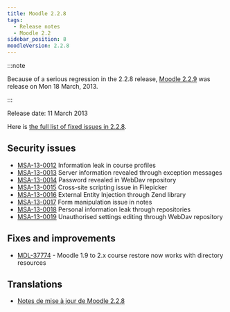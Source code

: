 ```yaml
---
title: Moodle 2.2.8
tags:
  - Release notes
  - Moodle 2.2
sidebar_position: 8
moodleVersion: 2.2.8
---
```



:::note

Because of a serious regression in the 2.2.8 release, [Moodle 2.2.9](./2.2.9.md) was release on Mon 18 March, 2013.

:::

Release date: 11 March 2013

Here is [the full list of fixed issues in 2.2.8](https://moodle.atlassian.net/secure/IssueNavigator!executeAdvanced.jspa?jqlQuery=project+%3D+mdl+AND+resolution+%3D+fixed+AND+fixVersion+in+%28%222.2.8%22%29+ORDER+BY+priority+DESC&runQuery=true&clear=true).

## Security issues

- [MSA-13-0012](https://moodle.org/mod/forum/discuss.php?d=225341) Information leak in course profiles
- [MSA-13-0013](https://moodle.org/mod/forum/discuss.php?d=225342) Server information revealed through exception messages
- [MSA-13-0014](https://moodle.org/mod/forum/discuss.php?d=225343) Password revealed in WebDav repository
- [MSA-13-0015](https://moodle.org/mod/forum/discuss.php?d=225344) Cross-site scripting issue in Filepicker
- [MSA-13-0016](https://moodle.org/mod/forum/discuss.php?d=225345) External Entity Injection through Zend library
- [MSA-13-0017](https://moodle.org/mod/forum/discuss.php?d=225346) Form manipulation issue in notes
- [MSA-13-0018](https://moodle.org/mod/forum/discuss.php?d=225347) Personal information leak through repositories
- [MSA-13-0019](https://moodle.org/mod/forum/discuss.php?d=225348) Unauthorised settings editing through WebDav repository

## Fixes and improvements

- [MDL-37774](https://moodle.atlassian.net/browse/MDL-37774) - Moodle 1.9 to 2.x course restore now works with directory resources

## Translations

- [Notes de mise à jour de Moodle 2.2.8](https://docs.moodle.org/fr/Notes_de_mise_à_jour_de_Moodle_2.2.8)
